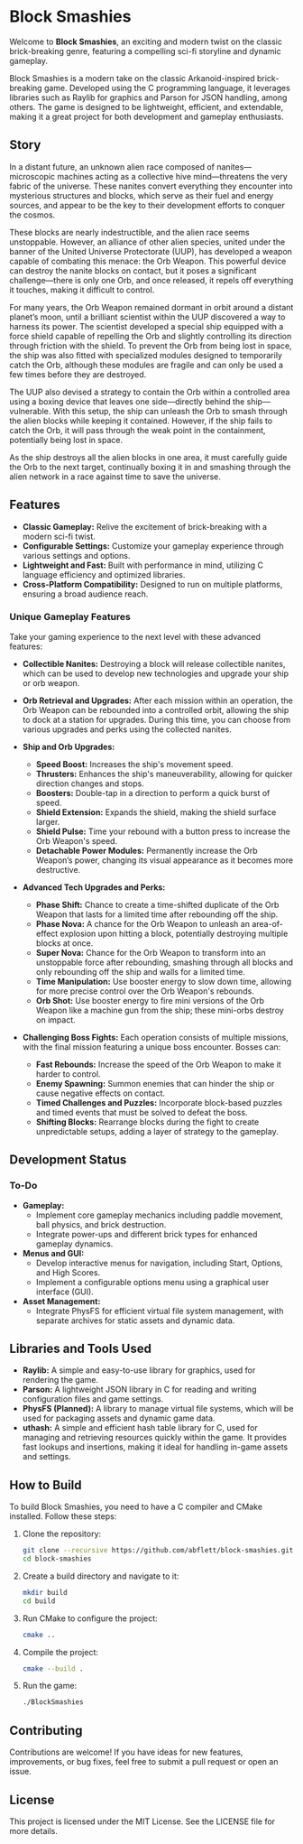# Block Smashies

Welcome to **Block Smashies**, an exciting and modern twist on the classic brick-breaking genre, featuring a compelling sci-fi storyline and dynamic gameplay.

Block Smashies is a modern take on the classic Arkanoid-inspired brick-breaking game. Developed using the C programming language, it leverages libraries such as Raylib for graphics and Parson for JSON handling, among others. The game is designed to be lightweight, efficient, and extendable, making it a great project for both development and gameplay enthusiasts.

## Story

In a distant future, an unknown alien race composed of nanites—microscopic machines acting as a collective hive mind—threatens the very fabric of the universe. These nanites convert everything they encounter into mysterious structures and blocks, which serve as their fuel and energy sources, and appear to be the key to their development efforts to conquer the cosmos.

These blocks are nearly indestructible, and the alien race seems unstoppable. However, an alliance of other alien species, united under the banner of the United Universe Protectorate (UUP), has developed a weapon capable of combating this menace: the Orb Weapon. This powerful device can destroy the nanite blocks on contact, but it poses a significant challenge—there is only one Orb, and once released, it repels off everything it touches, making it difficult to control.

For many years, the Orb Weapon remained dormant in orbit around a distant planet’s moon, until a brilliant scientist within the UUP discovered a way to harness its power. The scientist developed a special ship equipped with a force shield capable of repelling the Orb and slightly controlling its direction through friction with the shield. To prevent the Orb from being lost in space, the ship was also fitted with specialized modules designed to temporarily catch the Orb, although these modules are fragile and can only be used a few times before they are destroyed.

The UUP also devised a strategy to contain the Orb within a controlled area using a boxing device that leaves one side—directly behind the ship—vulnerable. With this setup, the ship can unleash the Orb to smash through the alien blocks while keeping it contained. However, if the ship fails to catch the Orb, it will pass through the weak point in the containment, potentially being lost in space.

As the ship destroys all the alien blocks in one area, it must carefully guide the Orb to the next target, continually boxing it in and smashing through the alien network in a race against time to save the universe.

## Features

- **Classic Gameplay:** Relive the excitement of brick-breaking with a modern sci-fi twist.
- **Configurable Settings:** Customize your gameplay experience through various settings and options.
- **Lightweight and Fast:** Built with performance in mind, utilizing C language efficiency and optimized libraries.
- **Cross-Platform Compatibility:** Designed to run on multiple platforms, ensuring a broad audience reach.

### Unique Gameplay Features

Take your gaming experience to the next level with these advanced features:

- **Collectible Nanites:** Destroying a block will release collectible nanites, which can be used to develop new technologies and upgrade your ship or orb weapon.
  
- **Orb Retrieval and Upgrades:** After each mission within an operation, the Orb Weapon can be rebounded into a controlled orbit, allowing the ship to dock at a station for upgrades. During this time, you can choose from various upgrades and perks using the collected nanites.
  
- **Ship and Orb Upgrades:**
  - **Speed Boost:** Increases the ship's movement speed.
  - **Thrusters:** Enhances the ship's maneuverability, allowing for quicker direction changes and stops.
  - **Boosters:** Double-tap in a direction to perform a quick burst of speed.
  - **Shield Extension:** Expands the shield, making the shield surface larger.
  - **Shield Pulse:** Time your rebound with a button press to increase the Orb Weapon's speed.
  - **Detachable Power Modules:** Permanently increase the Orb Weapon’s power, changing its visual appearance as it becomes more destructive.
  
- **Advanced Tech Upgrades and Perks:**
  - **Phase Shift:** Chance to create a time-shifted duplicate of the Orb Weapon that lasts for a limited time after rebounding off the ship.
  - **Phase Nova:** A chance for the Orb Weapon to unleash an area-of-effect explosion upon hitting a block, potentially destroying multiple blocks at once.
  - **Super Nova:** Chance for the Orb Weapon to transform into an unstoppable force after rebounding, smashing through all blocks and only rebounding off the ship and walls for a limited time.
  - **Time Manipulation:** Use booster energy to slow down time, allowing for more precise control over the Orb Weapon's rebounds.
  - **Orb Shot:** Use booster energy to fire mini versions of the Orb Weapon like a machine gun from the ship; these mini-orbs destroy on impact.
  
- **Challenging Boss Fights:** Each operation consists of multiple missions, with the final mission featuring a unique boss encounter. Bosses can:
  - **Fast Rebounds:** Increase the speed of the Orb Weapon to make it harder to control.
  - **Enemy Spawning:** Summon enemies that can hinder the ship or cause negative effects on contact.
  - **Timed Challenges and Puzzles:** Incorporate block-based puzzles and timed events that must be solved to defeat the boss.
  - **Shifting Blocks:** Rearrange blocks during the fight to create unpredictable setups, adding a layer of strategy to the gameplay.

## Development Status

### To-Do

- **Gameplay:**
  - Implement core gameplay mechanics including paddle movement, ball physics, and brick destruction.
  - Integrate power-ups and different brick types for enhanced gameplay dynamics.
- **Menus and GUI:**
  - Develop interactive menus for navigation, including Start, Options, and High Scores.
  - Implement a configurable options menu using a graphical user interface (GUI).
- **Asset Management:**
  - Integrate PhysFS for efficient virtual file system management, with separate archives for static assets and dynamic data.

## Libraries and Tools Used

- **Raylib:** A simple and easy-to-use library for graphics, used for rendering the game.
- **Parson:** A lightweight JSON library in C for reading and writing configuration files and game settings.
- **PhysFS (Planned):** A library to manage virtual file systems, which will be used for packaging assets and dynamic game data.
- **uthash:** A simple and efficient hash table library for C, used for managing and retrieving resources quickly within the game. It provides fast lookups and insertions, making it ideal for handling in-game assets and settings.

## How to Build

To build Block Smashies, you need to have a C compiler and CMake installed. Follow these steps:

1. Clone the repository:

   ```bash
   git clone --recursive https://github.com/abflett/block-smashies.git
   cd block-smashies

   ```

2. Create a build directory and navigate to it:

   ```bash
   mkdir build
   cd build

   ```

3. Run CMake to configure the project:

   ```bash
   cmake ..

   ```

4. Compile the project:

   ```bash
   cmake --build .

   ```

5. Run the game:
   ```bash
   ./BlockSmashies
   ```

## Contributing

Contributions are welcome! If you have ideas for new features, improvements, or bug fixes, feel free to submit a pull request or open an issue.

## License

This project is licensed under the MIT License. See the LICENSE file for more details.
